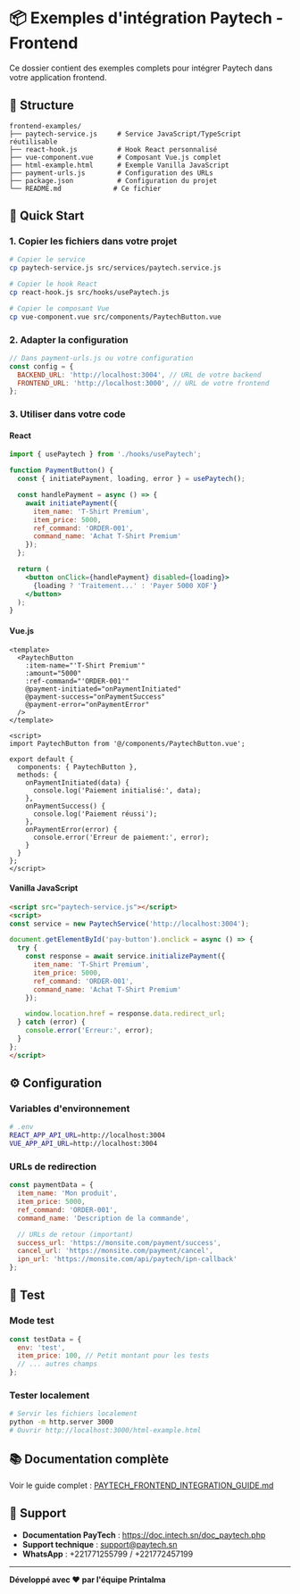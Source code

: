 # 📦 Exemples d'intégration Paytech - Frontend

Ce dossier contient des exemples complets pour intégrer Paytech dans votre application frontend.

## 📁 Structure

```
frontend-examples/
├── paytech-service.js     # Service JavaScript/TypeScript réutilisable
├── react-hook.js          # Hook React personnalisé
├── vue-component.vue      # Composant Vue.js complet
├── html-example.html      # Exemple Vanilla JavaScript
├── payment-urls.js        # Configuration des URLs
├── package.json           # Configuration du projet
└── README.md             # Ce fichier
```

## 🚀 Quick Start

### 1. Copier les fichiers dans votre projet
```bash
# Copier le service
cp paytech-service.js src/services/paytech.service.js

# Copier le hook React
cp react-hook.js src/hooks/usePaytech.js

# Copier le composant Vue
cp vue-component.vue src/components/PaytechButton.vue
```

### 2. Adapter la configuration
```javascript
// Dans payment-urls.js ou votre configuration
const config = {
  BACKEND_URL: 'http://localhost:3004', // URL de votre backend
  FRONTEND_URL: 'http://localhost:3000', // URL de votre frontend
};
```

### 3. Utiliser dans votre code

#### React
```jsx
import { usePaytech } from './hooks/usePaytech';

function PaymentButton() {
  const { initiatePayment, loading, error } = usePaytech();

  const handlePayment = async () => {
    await initiatePayment({
      item_name: 'T-Shirt Premium',
      item_price: 5000,
      ref_command: 'ORDER-001',
      command_name: 'Achat T-Shirt Premium'
    });
  };

  return (
    <button onClick={handlePayment} disabled={loading}>
      {loading ? 'Traitement...' : 'Payer 5000 XOF'}
    </button>
  );
}
```

#### Vue.js
```vue
<template>
  <PaytechButton
    :item-name="'T-Shirt Premium'"
    :amount="5000"
    :ref-command="'ORDER-001'"
    @payment-initiated="onPaymentInitiated"
    @payment-success="onPaymentSuccess"
    @payment-error="onPaymentError"
  />
</template>

<script>
import PaytechButton from '@/components/PaytechButton.vue';

export default {
  components: { PaytechButton },
  methods: {
    onPaymentInitiated(data) {
      console.log('Paiement initialisé:', data);
    },
    onPaymentSuccess() {
      console.log('Paiement réussi');
    },
    onPaymentError(error) {
      console.error('Erreur de paiement:', error);
    }
  }
};
</script>
```

#### Vanilla JavaScript
```html
<script src="paytech-service.js"></script>
<script>
const service = new PaytechService('http://localhost:3004');

document.getElementById('pay-button').onclick = async () => {
  try {
    const response = await service.initializePayment({
      item_name: 'T-Shirt Premium',
      item_price: 5000,
      ref_command: 'ORDER-001',
      command_name: 'Achat T-Shirt Premium'
    });

    window.location.href = response.data.redirect_url;
  } catch (error) {
    console.error('Erreur:', error);
  }
};
</script>
```

## ⚙️ Configuration

### Variables d'environnement
```bash
# .env
REACT_APP_API_URL=http://localhost:3004
VUE_APP_API_URL=http://localhost:3004
```

### URLs de redirection
```javascript
const paymentData = {
  item_name: 'Mon produit',
  item_price: 5000,
  ref_command: 'ORDER-001',
  command_name: 'Description de la commande',

  // URLs de retour (important)
  success_url: 'https://monsite.com/payment/success',
  cancel_url: 'https://monsite.com/payment/cancel',
  ipn_url: 'https://monsite.com/api/paytech/ipn-callback'
};
```

## 🧪 Test

### Mode test
```javascript
const testData = {
  env: 'test',
  item_price: 100, // Petit montant pour les tests
  // ... autres champs
};
```

### Tester localement
```bash
# Servir les fichiers localement
python -m http.server 3000
# Ouvrir http://localhost:3000/html-example.html
```

## 📚 Documentation complète

Voir le guide complet : [PAYTECH_FRONTEND_INTEGRATION_GUIDE.md](../PAYTECH_FRONTEND_INTEGRATION_GUIDE.md)

## 🔧 Support

- **Documentation PayTech** : https://doc.intech.sn/doc_paytech.php
- **Support technique** : support@paytech.sn
- **WhatsApp** : +221771255799 / +221772457199

---

**Développé avec ❤️ par l'équipe Printalma**